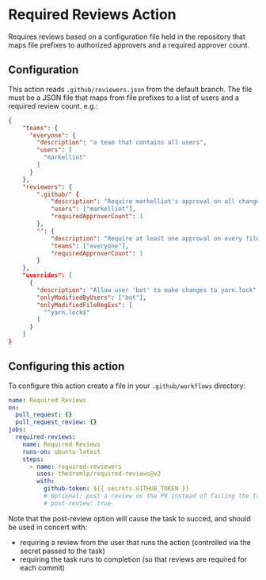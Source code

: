 # Required Reviews Action

Requires reviews based on a configuration file held in the repository that maps file prefixes to authorized approvers and a required approver count.

## Configuration

This action reads `.github/reviewers.json` from the default branch. The file must be a JSON file that maps from file prefixes
to a list of users and a required review count. e.g.:

```json
{
    "teams": {
      "everyone": {
        "description": "a team that contains all users",
        "users": [
          "markelliot"
        ]
      }
    },
    "reviewers": {
        ".github/" {
            "description": "Require markelliot's approval on all changes to .github",
            "users": ["markelliot"],
            "requiredApproverCount": 1
        },
        "": {
            "description": "Require at least one approval on every file from the everyone team",
            "teams": ["everyone"],
            "requiredApproverCount": 1
        }
    },
    "overrides": [
      {
        "description": "Allow user 'bot' to make changes to yarn.lock",
        "onlyModifiedByUsers": ["bot"],
        "onlyModifiedFileRegExs": [
          "^yarn.lock$"
        ]
      }
    ]
}
```

## Configuring this action

To configure this action create a file in your `.github/workflows` directory:

```yaml
name: Required Reviews
on:
  pull_request: {}
  pull_request_review: {}
jobs:
  required-reviews:
    name: Required Reviews
    runs-on: ubuntu-latest
    steps:
      - name: required-reviewers
        uses: theoremlp/required-reviews@v2
        with:
          github-token: ${{ secrets.GITHUB_TOKEN }}
          # Optional: post a review on the PR instead of failing the task when requirements haven't been satisfied
          # post-review: true
```

Note that the post-review option will cause the task to succed, and should be used in concert with:

- requiring a review from the user that runs the action (controlled via the secret passed to the task)
- requiring the task runs to completion (so that reviews are required for each commit)
